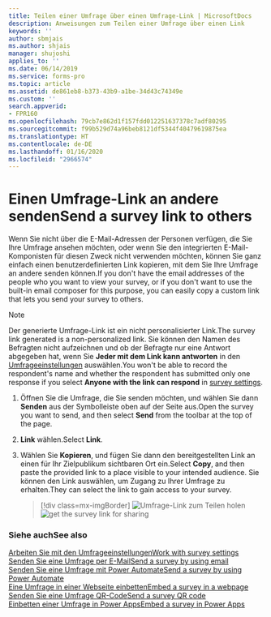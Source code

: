 ```yaml
---
title: Teilen einer Umfrage über einen Umfrage-Link | MicrosoftDocs
description: Anweisungen zum Teilen einer Umfrage über einen Link
keywords: ''
author: sbmjais
ms.author: shjais
manager: shujoshi
applies_to: ''
ms.date: 06/14/2019
ms.service: forms-pro
ms.topic: article
ms.assetid: de861eb8-b373-43b9-a1be-34d43c74349e
ms.custom: ''
search.appverid:
- FPR160
ms.openlocfilehash: 79cb7e862d1f157fdd012251637378c7adf80295
ms.sourcegitcommit: f99b529d74a96beb8121df5344f40479619875ea
ms.translationtype: HT
ms.contentlocale: de-DE
ms.lasthandoff: 01/16/2020
ms.locfileid: "2966574"
---
```

# <a name="send-a-survey-link-to-others"></a><span data-ttu-id="9b806-103">Einen Umfrage-Link an andere senden</span><span class="sxs-lookup"><span data-stu-id="9b806-103">Send a survey link to others</span></span>

<span data-ttu-id="9b806-104">Wenn Sie nicht über die E-Mail-Adressen der Personen verfügen, die Sie Ihre Umfrage ansehen möchten, oder wenn Sie den integrierten E-Mail-Komponisten für diesen Zweck nicht verwenden möchten, können Sie ganz einfach einen benutzerdefinierten Link kopieren, mit dem Sie Ihre Umfrage an andere senden können.</span><span class="sxs-lookup"><span data-stu-id="9b806-104">If you don't have the email addresses of the people who you want to view your survey, or if you don't want to use the built-in email composer for this purpose, you can easily copy a custom link that lets you send your survey to others.</span></span>

> [!NOTE]
> <span data-ttu-id="9b806-105">Der generierte Umfrage-Link ist ein nicht personalisierter Link.</span><span class="sxs-lookup"><span data-stu-id="9b806-105">The survey link generated is a non-personalized link.</span></span> <span data-ttu-id="9b806-106">Sie können den Namen des Befragten nicht aufzeichnen und ob der Befragte nur eine Antwort abgegeben hat, wenn Sie **Jeder mit dem Link kann antworten** in den [Umfrageeinstellungen](invite-settings.md) auswählen.</span><span class="sxs-lookup"><span data-stu-id="9b806-106">You won't be able to record the respondent's name and whether the respondent has submitted only one response if you select **Anyone with the link can respond** in [survey settings](invite-settings.md).</span></span>

1. <span data-ttu-id="9b806-107">Öffnen Sie die Umfrage, die Sie senden möchten, und wählen Sie dann **Senden** aus der Symbolleiste oben auf der Seite aus.</span><span class="sxs-lookup"><span data-stu-id="9b806-107">Open the survey you want to send, and then select **Send** from the toolbar at the top of the page.</span></span>

2. <span data-ttu-id="9b806-108">**Link** wählen.</span><span class="sxs-lookup"><span data-stu-id="9b806-108">Select **Link**.</span></span>

3. <span data-ttu-id="9b806-109">Wählen Sie **Kopieren**, und fügen Sie dann den bereitgestellten Link an einen für Ihr Zielpublikum sichtbaren Ort ein.</span><span class="sxs-lookup"><span data-stu-id="9b806-109">Select **Copy**, and then paste the provided link to a place visible to your intended audience.</span></span> <span data-ttu-id="9b806-110">Sie können den Link auswählen, um Zugang zu Ihrer Umfrage zu erhalten.</span><span class="sxs-lookup"><span data-stu-id="9b806-110">They can select the link to gain access to your survey.</span></span>

    > [!div class=mx-imgBorder]
    > <span data-ttu-id="9b806-111">![Umfrage-Link zum Teilen holen](media/survey-link.png "Holen Sie sich den Umfrage-Link zum Teilen")</span><span class="sxs-lookup"><span data-stu-id="9b806-111">![get the survey link for sharing](media/survey-link.png "Get the survey link for sharing")</span></span>  

### <a name="see-also"></a><span data-ttu-id="9b806-112">Siehe auch</span><span class="sxs-lookup"><span data-stu-id="9b806-112">See also</span></span>

[<span data-ttu-id="9b806-113">Arbeiten Sie mit den Umfrageeinstellungen</span><span class="sxs-lookup"><span data-stu-id="9b806-113">Work with survey settings</span></span>](invite-settings.md)<br>
[<span data-ttu-id="9b806-114">Senden Sie eine Umfrage per E-Mail</span><span class="sxs-lookup"><span data-stu-id="9b806-114">Send a survey by using email</span></span>](send-survey-email.md)<br>
[<span data-ttu-id="9b806-115">Senden Sie eine Umfrage mit Power Automate</span><span class="sxs-lookup"><span data-stu-id="9b806-115">Send a survey by using Power Automate</span></span>](send-survey-flow.md)<br>
[<span data-ttu-id="9b806-116">Eine Umfrage in einer Webseite einbetten</span><span class="sxs-lookup"><span data-stu-id="9b806-116">Embed a survey in a webpage</span></span>](embed-web-page.md)<br>
[<span data-ttu-id="9b806-117">Senden Sie eine Umfrage QR-Code</span><span class="sxs-lookup"><span data-stu-id="9b806-117">Send a survey QR code</span></span>](send-survey-qrcode.md)<br>
[<span data-ttu-id="9b806-118">Einbetten einer Umfrage in Power Apps</span><span class="sxs-lookup"><span data-stu-id="9b806-118">Embed a survey in Power Apps</span></span>](embed-survey-powerapps.md)
